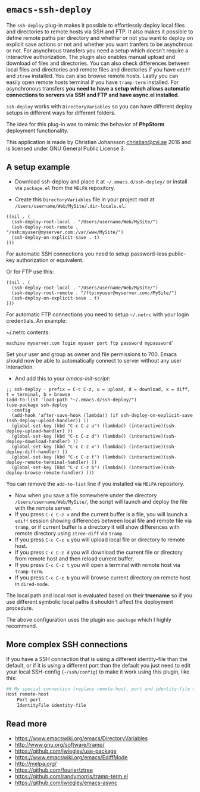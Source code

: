 # `emacs-ssh-deploy`

The `ssh-deploy` plug-in makes it possible to effortlessly deploy local files and directories to remote hosts via SSH and FTP. It also makes it possible to define remote paths per directory and whether or not you want to deploy on explicit save actions or not and whether you want tranfers to be asynchrous or not. For asynchrous transfers you need a setup which doesn't require a interactive authorization. The plugin also enables manual upload and download of files and directories. You can also check differences between local files and directories and remote files and directories if you have `ediff` and `ztree` installed. You can also browse remote hosts. Lastly you can easily open remote hosts terminal if you have `tramp-term` installed. For asynchronous transfers **you need to have a setup which allows automatic connections to servers via SSH and FTP and have async.el installed**.

`ssh-deploy` works with `DirectoryVariables` so you can have different deploy setups in different ways for different folders.

The idea for this plug-in was to mimic the behavior of **PhpStorm** deployment functionality.

This application is made by Christian Johansson <christian@cvj.se> 2016 and is licensed under GNU General Public License 3.


## A setup example

* Download ssh-deploy and place it at `~/.emacs.d/ssh-deploy/` or install via `package.el` from the `MELPA` repository.

* Create this `DirectoryVariables` file in your project root at `/Users/username/Web/MySite/.dir-locals.el`.

``` emacs-lisp
((nil . (
  (ssh-deploy-root-local . "/Users/username/Web/MySite/")
  (ssh-deploy-root-remote . "/ssh:myuser@myserver.com:/var/www/MySite/")
  (ssh-deploy-on-explicit-save . t)
)))
```

For automatic SSH connections you need to setup password-less public-key authorization or equivalent.

Or for FTP use this:

``` emacs-lisp
((nil . (
  (ssh-deploy-root-local . "/Users/username/Web/MySite/")
  (ssh-deploy-root-remote . "/ftp:myuser@myserver.com:/MySite/")
  (ssh-deploy-on-explicit-save . t)
)))

```

For automatic FTP connections you need to setup `~/.netrc` with your login credentials. An example:

~/.netrc contents:

``` shell
machine myserver.com login myuser port ftp password mypassword`
```

Set your user and group as owner and file permissions to 700. Emacs should now be able to automatically connect to server without any user interaction.


* And add this to your *emacs-init-script*:

``` elisp
;; ssh-deploy - prefix = C-c C-z, u = upload, d = download, x = diff, t = terminal, b = browse
(add-to-list 'load-path "~/.emacs.d/ssh-deploy/")
(use-package ssh-deploy
  :config
  (add-hook 'after-save-hook (lambda() (if ssh-deploy-on-explicit-save (ssh-deploy-upload-handler)) ))
  (global-set-key (kbd "C-c C-z u") (lambda() (interactive)(ssh-deploy-upload-handler) ))
  (global-set-key (kbd "C-c C-z d") (lambda() (interactive)(ssh-deploy-download-handler) ))
  (global-set-key (kbd "C-c C-z x") (lambda() (interactive)(ssh-deploy-diff-handler) ))
  (global-set-key (kbd "C-c C-z t") (lambda() (interactive)(ssh-deploy-remote-terminal-handler) ))
  (global-set-key (kbd "C-c C-z b") (lambda() (interactive)(ssh-deploy-browse-remote-handler) )))
```

You can remove the `add-to-list` line if you installed via `MELPA` repository.

* Now when you save a file somewhere under the directory `/Users/username/Web/MySite/`, the script will launch and deploy the file with the remote server.
* If you press `C-c C-z x` and the current buffer is a file, you will launch a `ediff` session showing differences between local file and remote file via `tramp`, or if current buffer is a directory it will show differences with remote directory using `ztree-diff` via `tramp`.
* If you press `C-c C-z u` you will upload local file or directory to remote host.
* If you press `C-c C-z d` you will download the current file or directory from remote host and then reload current buffer.
* If you press `C-c C-z t` you will open a terminal with remote host via `tramp-term`.
* If you press `C-c C-z b` you will browse current directory on remote host in `dired-mode`.

The local path and local root is evaluated based on their **truename** so if you use different symbolic local paths it shouldn't affect the deployment procedure.

The above configuration uses the plugin `use-package` which I highly recommend.

## More complex SSH connections

If you have a SSH connection that is using a different identity-file than the default, or if it is using a different port than the default you just need to edit your local SSH-config (`~/ssh/config`) to make it work using this plugin, like this:

``` bash
## My special connection (replace remote-host, port and identity-file with your values)
Host remote-host
    Port port
    IdentityFile identity-file

```

## Read more
* <https://www.emacswiki.org/emacs/DirectoryVariables>
* <http://www.gnu.org/software/tramp/>
* <https://github.com/jwiegley/use-package>
* <https://www.emacswiki.org/emacs/EdiffMode>
* <http://melpa.org/>
* <https://github.com/fourier/ztree>
* <https://github.com/randymorris/tramp-term.el>
* <https://github.com/jwiegley/emacs-async>
